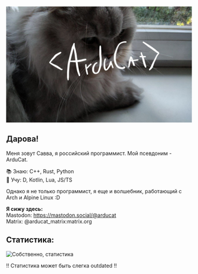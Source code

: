 ![<Arducat>](arducat.png)

## Дарова!

Меня зовут Савва, я российский программист. Мой псевдоним - ArduCat.  

📚 Знаю: C++, Rust, Python  
📖 Учу: D, Kotlin, Lua, JS/TS  

Однако я не только программист, я еще и волшебник, работающий с Arch и Alpine Linux :D  

**Я сижу здесь:**  
Mastodon: https://mastodon.social/@arducat  
Matrix: @arducat_matrix:matrix.org  
 
## Статистика:

<img src="https://github-readme-stats.vercel.app/api/top-langs/?username=arducat&theme=radical&layout=compact" alt="Собственно, статистика" />

!! Статистика может быть слегка outdated !!
